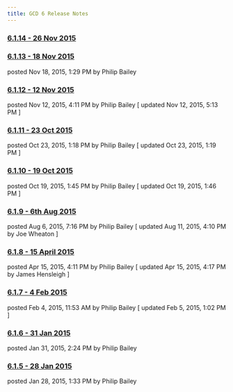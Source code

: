 ```yaml
---
title: GCD 6 Release Notes
---
```


### [6.1.14 - 26 Nov 2015](http://gcd.joewheaton.org/downloads/release-notes/6114-26nov2015)

### [6.1.13 - 18 Nov 2015](http://gcd.joewheaton.org/downloads/release-notes/6113-18nov2015)

posted Nov 18, 2015, 1:29 PM by Philip Bailey

### [6.1.12 - 12 Nov 2015](http://gcd.joewheaton.org/downloads/release-notes/6112-12nov2015)

posted Nov 12, 2015, 4:11 PM by Philip Bailey   [ updated Nov 12, 2015, 5:13 PM ]

### [6.1.11 - 23 Oct 2015](http://gcd.joewheaton.org/downloads/release-notes/6111-23oct2015)

posted Oct 23, 2015, 1:18 PM by Philip Bailey   [ updated Oct 23, 2015, 1:19 PM ]

### [6.1.10 - 19 Oct 2015](http://gcd.joewheaton.org/downloads/release-notes/6110-19oct2015)

posted Oct 19, 2015, 1:45 PM by Philip Bailey   [ updated Oct 19, 2015, 1:46 PM ]

### [6.1.9 - 6th Aug 2015](http://gcd.joewheaton.org/downloads/release-notes/619-6thaug2015)

posted Aug 6, 2015, 7:16 PM by Philip Bailey   [ updated Aug 11, 2015, 4:10 PM by Joe Wheaton ]

### [6.1.8 - 15 April 2015](http://gcd.joewheaton.org/downloads/release-notes/618-15april2015)

posted Apr 15, 2015, 4:11 PM by Philip Bailey   [ updated Apr 15, 2015, 4:17 PM by James Hensleigh ]

### [6.1.7 - 4 Feb 2015](http://gcd.joewheaton.org/downloads/release-notes/617-4feb2015)

posted Feb 4, 2015, 11:53 AM by Philip Bailey   [ updated Feb 5, 2015, 1:02 PM ]

### [6.1.6 - 31 Jan 2015](http://gcd.joewheaton.org/downloads/release-notes/616-31jan2015)

posted Jan 31, 2015, 2:24 PM by Philip Bailey

### [6.1.5 - 28 Jan 2015](http://gcd.joewheaton.org/downloads/release-notes/615-28jan2015)

posted Jan 28, 2015, 1:33 PM by Philip Bailey